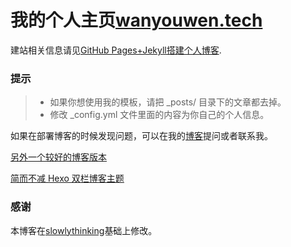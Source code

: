 # 我的个人主页[wanyouwen.tech](http://wanyouwen.tech/)

建站相关信息请见[GitHub Pages+Jekyll搭建个人博客](http://www.weixinyu.info/2017/08/GitHub-Pages+Jekyll%E6%90%AD%E5%BB%BA%E4%B8%AA%E4%BA%BA%E5%8D%9A%E5%AE%A2/). 


### 提示

>* 如果你想使用我的模板，请把 _posts/ 目录下的文章都去掉。
>* 修改 _config.yml 文件里面的内容为你自己的个人信息。

如果在部署博客的时候发现问题，可以在我的[博客](https://github.com/Ewenwan/ewenwan.github.io)提问或者联系我。        


[另外一个较好的博客版本](https://github.com/Ewenwan/myblog)

[简而不减 Hexo 双栏博客主题](https://github.com/Ewenwan/hexo-theme-yelee)

### 感谢   

本博客在[slowlythinking](https://github.com/slowlythinking/slowlythinking.github.io)基础上修改。  
